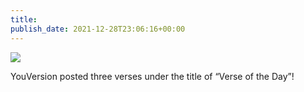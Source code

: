 ```yaml
---
title: 
publish_date: 2021-12-28T23:06:16+00:00
---
```


![](https://lukebouch-com.s3.us-west-004.backblazeb2.com/53/0c344366-28f1-4e60-b66e-b673ece074f1.png)

YouVersion posted three verses under the title of “Verse of the Day”!
